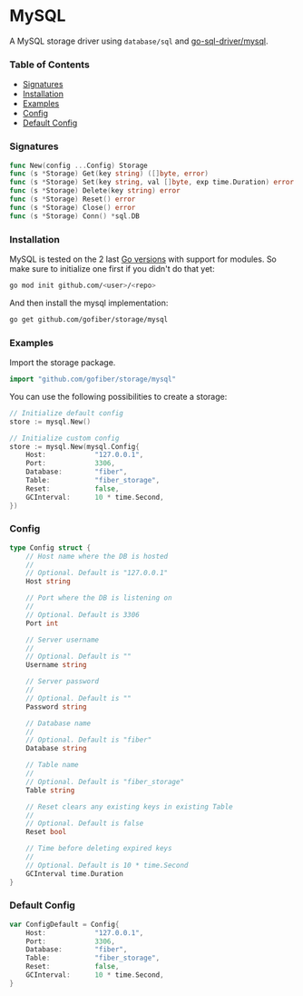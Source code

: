 # MySQL

A MySQL storage driver using `database/sql` and [go-sql-driver/mysql](https://github.com/go-sql-driver/mysql).

### Table of Contents
- [Signatures](#signatures)
- [Installation](#installation)
- [Examples](#examples)
- [Config](#config)
- [Default Config](#default-config)

### Signatures
```go
func New(config ...Config) Storage
func (s *Storage) Get(key string) ([]byte, error)
func (s *Storage) Set(key string, val []byte, exp time.Duration) error
func (s *Storage) Delete(key string) error
func (s *Storage) Reset() error
func (s *Storage) Close() error
func (s *Storage) Conn() *sql.DB
```
### Installation
MySQL is tested on the 2 last [Go versions](https://golang.org/dl/) with support for modules. So make sure to initialize one first if you didn't do that yet:
```bash
go mod init github.com/<user>/<repo>
```
And then install the mysql implementation:
```bash
go get github.com/gofiber/storage/mysql
```

### Examples
Import the storage package.
```go
import "github.com/gofiber/storage/mysql"
```

You can use the following possibilities to create a storage:
```go
// Initialize default config
store := mysql.New()

// Initialize custom config
store := mysql.New(mysql.Config{
	Host:            "127.0.0.1",
	Port:            3306,
	Database:        "fiber",
	Table:           "fiber_storage",
	Reset:           false,
	GCInterval:      10 * time.Second,
})
```

### Config
```go
type Config struct {
	// Host name where the DB is hosted
	//
	// Optional. Default is "127.0.0.1"
	Host string

	// Port where the DB is listening on
	//
	// Optional. Default is 3306
	Port int

	// Server username
	//
	// Optional. Default is ""
	Username string

	// Server password
	//
	// Optional. Default is ""
	Password string

	// Database name
	//
	// Optional. Default is "fiber"
	Database string

	// Table name
	//
	// Optional. Default is "fiber_storage"
	Table string

	// Reset clears any existing keys in existing Table
	//
	// Optional. Default is false
	Reset bool

	// Time before deleting expired keys
	//
	// Optional. Default is 10 * time.Second
	GCInterval time.Duration
}
```

### Default Config
```go
var ConfigDefault = Config{
	Host:            "127.0.0.1",
	Port:            3306,
	Database:        "fiber",
	Table:           "fiber_storage",
	Reset:           false,
	GCInterval:      10 * time.Second,
}
```
